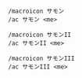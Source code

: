 ```
/macroicon サモン
/ac サモン <me>
```
```
/macroicon サモンII
/ac サモンII <me>
```
```
/macroicon サモンIII
/ac サモンIII <me>
```